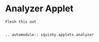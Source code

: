 # Analyzer Applet

```{todo}
Flesh this out
```

```{eval-rst}

.. automodule:: squishy.applets.analyzer

```
